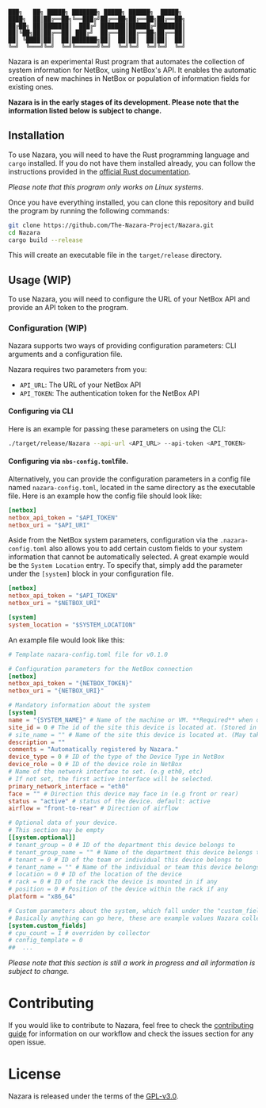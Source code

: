 ```
███╗   ██╗ █████╗ ███████╗ █████╗ ██████╗  █████╗
████╗  ██║██╔══██╗╚══███╔╝██╔══██╗██╔══██╗██╔══██╗
██╔██╗ ██║███████║  ███╔╝ ███████║██████╔╝███████║
██║╚██╗██║██╔══██║ ███╔╝  ██╔══██║██╔══██╗██╔══██║
██║ ╚████║██║  ██║███████╗██║  ██║██║  ██║██║  ██║
╚═╝  ╚═══╝╚═╝  ╚═╝╚══════╝╚═╝  ╚═╝╚═╝  ╚═╝╚═╝  ╚═╝
```

Nazara is an experimental Rust program that automates the collection of system information for NetBox, using NetBox's
API. It enables the automatic creation of new machines in NetBox or population of information fields for existing ones.

**Nazara is in the early stages of its development. Please note that the information listed below is subject to change.**

## Installation

To use Nazara, you will need to have the Rust programming language and `cargo` installed. If you do not have them
installed already, you can follow the instructions provided in the [official Rust documentation](https://www.rust-lang.org/tools/install).

*Please note that this program only works on Linux systems.*

Once you have everything installed, you can clone this repository and build the program by running the following commands:

```bash
git clone https://github.com/The-Nazara-Project/Nazara.git
cd Nazara
cargo build --release
```

This will create an executable file in the `target/release` directory.

## Usage (WIP)

To use Nazara, you will need to configure the URL of your NetBox API and provide an API token to the program.

### Configuration (WIP)

Nazara supports two ways of providing configuration parameters: CLI arguments and a configuration file.

Nazara requires two parameters from you:

- `API_URL`: The URL of your NetBox API
- `API_TOKEN`: The authentication token for the NetBox API

#### Configuring via CLI

Here is an example for passing these parameters on using the CLI:

```bash
./target/release/Nazara --api-url <API_URL> --api-token <API_TOKEN>
```

#### Configuring via `nbs-config.toml`file.

Alternatively, you can provide the configuration parameters in a config file named `nazara-config.toml`, located in the same
directory as the executable file. Here is an example how the config file should look like:

```toml
[netbox]
netbox_api_token = "$API_TOKEN"
netbox_uri = "$API_URI"
```

Aside from the NetBox system parameters, configuration via the `.nazara-config.toml` also allows you to add certain
custom fields to your system information that cannot be automatically selected. A great example would be the
`System Location` entry. To specify that, simply add the parameter under the `[system]` block in your configuration file.

```toml
[netbox]
netbox_api_token = "$API_TOKEN"
netbox_uri = "$NETBOX_URI"

[system]
system_location = "$SYSTEM_LOCATION"
```

An example file would look like this:

```toml
# Template nazara-config.toml file for v0.1.0

# Configuration parameters for the NetBox connection
[netbox]
netbox_api_token = "{NETBOX_TOKEN}"
netbox_uri = "{NETBOX_URI}"

# Mandatory information about the system
[system]
name = "{SYSTEM_NAME}" # Name of the machine or VM. **Required** when device is a VM
site_id = 0 # The id of the site this device is located at. (Stored in NetBox)
# site_name = "" # Name of the site this device is located at. (May take longer to search for) (Mutually exclusive with ID!)
description = ""
comments = "Automatically registered by Nazara."
device_type = 0 # ID of the type of the Device Type in NetBox
device_role = 0 # ID of the device role in NetBox
# Name of the network interface to set. (e.g eth0, etc)
# If not set, the first active interface will be selected.
primary_network_interface = "eth0"
face = "" # Direction this device may face in (e.g front or rear)
status = "active" # status of the device. default: active
airflow = "front-to-rear" # Direction of airflow

# Optional data of your device.
# This section may be empty
[[system.optional]]
# tenant_group = 0 # ID of the department this device belongs to
# tenant_group_name = "" # Name of the department this device belongs to (mutually exclusive with ID!)
# tenant = 0 # ID of the team or individual this device belongs to
# tenant_name = "" # Name of the individual or team this device belongs to (mutually exclusive with ID!)
# location = 0 # ID of the location of the device
# rack = 0 # ID of the rack the device is mounted in if any
# position = 0 # Position of the device within the rack if any
platform = "x86_64"

# Custom parameters about the system, which fall under the "custom_fields" section.
# Basically anything can go here, these are example values Nazara collects.
[system.custom_fields]
# cpu_count = 1 # overriden by collector
# config_template = 0
##  ...
```

*Please note that this section is still a work in progress and all information is subject to change.*

# Contributing

If you would like to contribute to Nazara, feel free to check the [contributing guide](./CONTRIBUTING.md) for
information on our workflow and check the issues section for any open issue.

# License

Nazara is released under the terms of the [GPL-v3.0](./LICENSE).
